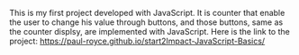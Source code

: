 This is my first project developed with JavaScript. It is counter that enable the user to change his value through buttons, and those buttons, same as the counter displsy,
are implemented with JavaScript.
Here is the link to the project:
https://paul-royce.github.io/start2Impact-JavaScript-Basics/

